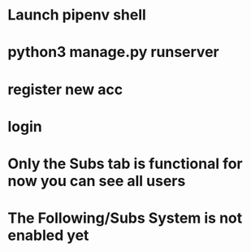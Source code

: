 # Launch pipenv shell
# python3 manage.py runserver
# register new acc
# login
# Only the Subs tab is functional for now you can see all users
# The Following/Subs System is not enabled yet